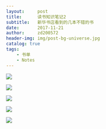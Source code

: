 ```yaml
---
layout:     post
title:      读书知识笔记2
subtitle:   新华书店看到的几本不错的书
date:       2017-11-21
author:     zd200572
header-img: img/post-bg-universe.jpg
catalog: true
tags:
    - 书单
    - Notes
---
```


![](http://owxbk335s.bkt.clouddn.com/IMG_20170702_153150.jpg)

![](http://owxbk335s.bkt.clouddn.com/IMG_20170702_152907.jpg)

![](http://owxbk335s.bkt.clouddn.com/IMG_20170702_153426.jpg)

![](http://owxbk335s.bkt.clouddn.com/IMG_20170702_153808.jpg)

![](http://owxbk335s.bkt.clouddn.com/IMG_20170702_152656.jpg)

